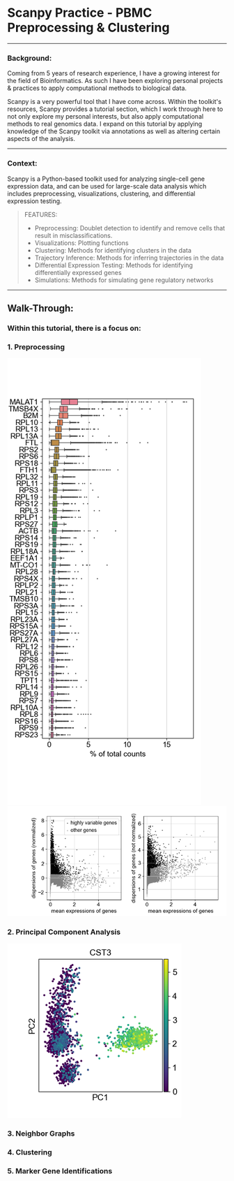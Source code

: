 # Scanpy Practice - PBMC Preprocessing & Clustering
<hr>

### Background:
Coming from 5 years of research experience, I have a growing interest for the field of Bioinformatics. As such I have been exploring personal projects & practices to apply computational methods
to biological data. 

Scanpy is a very powerful tool that I have come across. Within the toolkit's resources, Scanpy provides a tutorial section, which I work through here to not only explore my personal interests, 
but also apply computational methods to real genomics data. I expand on this tutorial by applying knowledge of the Scanpy toolkit via annotations as well as altering certain aspects of the analysis.

<hr>

### Context:
Scanpy is a Python-based toolkit used for analyzing single-cell gene expression data, and can be used for large-scale data analysis which includes preprocessing, visualizations, clustering, and differential expression testing.
> FEATURES:
> - Preprocessing: Doublet detection to identify and remove cells that result in misclassifications.
> - Visualizations: Plotting functions
> - Clustering: Methods for identifying clusters in the data
> - Trajectory Inference: Methods for inferring trajectories in the data
> - Differential Expression Testing: Methods for identifying differentially expressed genes
> - Simulations: Methods for simulating gene regulatory networks

<hr>

## Walk-Through:
### Within this tutorial, there is a focus on:
### 1. Preprocessing
![img.png](img.png)
![img_1.png](img_1.png)
### 2. Principal Component Analysis
![img_2.png](img_2.png)
### 3. Neighbor Graphs
### 4. Clustering
### 5. Marker Gene Identifications

